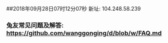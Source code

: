 ##2018年09月28日07时12分07秒 新址: 104.248.58.239
### 兔友常见问题及解答: https://github.com/wanggonging/d/blob/w/FAQ.md
